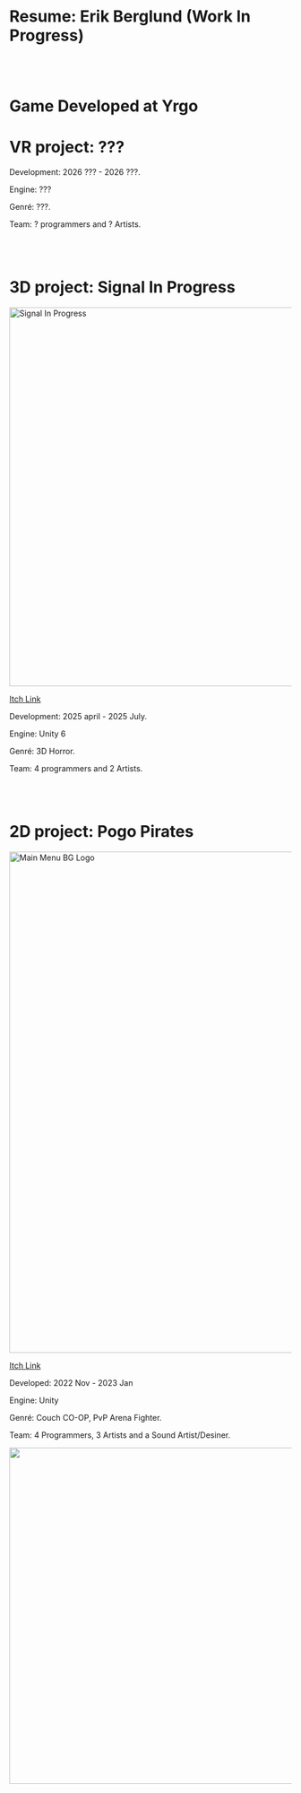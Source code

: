 <body>
  <h1 >Resume: Erik Berglund (Work In Progress)</h1>
  <br>
  <br>

  <h1> Game Developed at Yrgo </h1>
    <h1> VR project: ??? </h2>
    <!--
    <a href="https://yrgo-game-creator.itch.io/signal-in-progress">
      <img width="1188" height="676" alt="Signal In Progress" src="https://github.com/user-attachments/assets/123d3460-c59c-4656-9810-f91403698d39" />
    </a>
    <a href=https://yrgo-game-creator.itch.io/signal-in-progress> <p> Itch Link </p> </a>
    -->
    <p> Development: 2026 ??? - 2026 ???. </p>
    <!-- <p> My Role: . </p> -->
    <p> Engine: ??? </p>
    <p> Genré: ???. </p>
    <p> Team: ? programmers and ? Artists. </em> </p>
    
  <br>
  <br>
  
  <h1> 3D project: Signal In Progress </h2>
    <!-- " alt="this slowpoke moves"  width="250" alt="404 image"/> -->
    <a href="https://yrgo-game-creator.itch.io/signal-in-progress">
      <img width="1188" height="676" alt="Signal In Progress" src="https://github.com/user-attachments/assets/123d3460-c59c-4656-9810-f91403698d39" />
    </a>
    <a href=https://yrgo-game-creator.itch.io/signal-in-progress> <p> Itch Link </p> </a>
    <p> Development: 2025 april - 2025 July. </p>
    <!-- <p> My Role: Programming Sound System, Main Menu UI and user Settings. </p> -->
    <p> Engine: Unity 6 </p>
    <p> Genré: 3D Horror. </p>
    <p> Team: 4 programmers and 2 Artists. </em> </p>
    
  <br>
  <br>
  
  <h1> 2D project: Pogo Pirates</h1>
    <a href="https://yrgo-game-creator.itch.io/pogopirates"><img width="1596" height="894" alt="Main Menu BG Logo" src="https://github.com/user-attachments/assets/fbfabe9b-5019-4837-a5b5-e438731db905" /> </a>
    <a href="https://yrgo-game-creator.itch.io/pogopirates"> <p> Itch Link </p> </a>
    <p> Developed: 2022 Nov - 2023 Jan </p>
    <!-- <p> My Role: Sound and Level design </p> -->
    <p> Engine: Unity </p>
    <p> Genré: Couch CO-OP, PvP Arena Fighter. </p>
    <p> Team: 4 Programmers, 3 Artists and a Sound Artist/Desiner. </p>
    <img width="600" height="600" src="https://github.com/user-attachments/assets/c86a6872-f4a9-474b-bb49-3be4e4e6a8bc" style="max-width: 100%; display: inline-block;" data-target="animated-image.originalImage">
    
  <br>
  <br>
</body>

